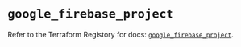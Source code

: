 # `google_firebase_project`

Refer to the Terraform Registory for docs: [`google_firebase_project`](https://registry.terraform.io/providers/hashicorp/google-beta/5.8.0/docs/resources/google_firebase_project).
